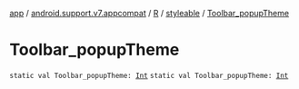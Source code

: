 [app](../../../index.md) / [android.support.v7.appcompat](../../index.md) / [R](../index.md) / [styleable](index.md) / [Toolbar_popupTheme](.)

# Toolbar_popupTheme

`static val Toolbar_popupTheme: `[`Int`](https://kotlinlang.org/api/latest/jvm/stdlib/kotlin/-int/index.html)
`static val Toolbar_popupTheme: `[`Int`](https://kotlinlang.org/api/latest/jvm/stdlib/kotlin/-int/index.html)